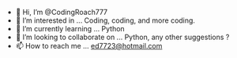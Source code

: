- 👋 Hi, I’m @CodingRoach777
- 👀 I’m interested in ... Coding, coding, and more coding.
- 🌱 I’m currently learning ... Python
- 💞️ I’m looking to collaborate on ... Python, any other suggestions ?
- 📫 How to reach me ... ed7723@hotmail.com

<!---
CodingRoach777/CodingRoach777 is a ✨ special ✨ repository because its `README.md` (this file) appears on your GitHub profile.
You can click the Preview link to take a look at your changes.
--->

